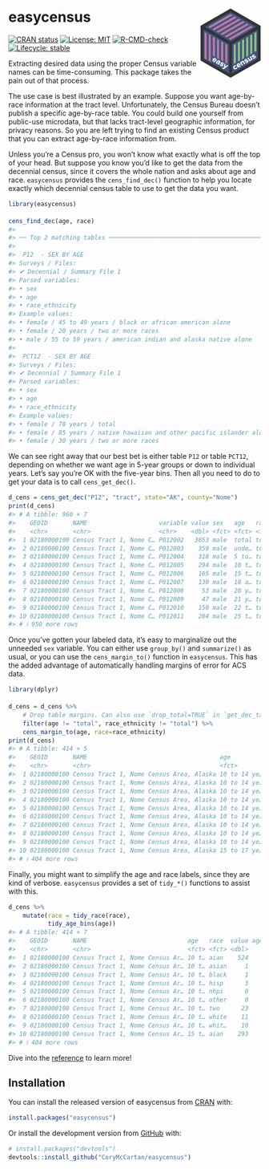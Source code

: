 
<!-- README.md is generated from README.Rmd. Please edit that file -->

# **easycensus** <a href="https://corymccartan.com/easycensus/"><img src="man/figures/logo.png" align="right" height="138" /></a>

<!-- badges: start -->

[![CRAN
status](https://www.r-pkg.org/badges/version/easycensus)](https://CRAN.R-project.org/package=easycensus)
[![License:
MIT](https://img.shields.io/badge/License-MIT-yellow.svg)](https://opensource.org/license/mit)
[![R-CMD-check](https://github.com/CoryMcCartan/easycensus/actions/workflows/R-CMD-check.yaml/badge.svg)](https://github.com/CoryMcCartan/easycensus/actions/workflows/R-CMD-check.yaml)
[![Lifecycle:
stable](https://img.shields.io/badge/lifecycle-stable-brightgreen.svg)](https://lifecycle.r-lib.org/articles/stages.html#stable)
<!-- badges: end -->

Extracting desired data using the proper Census variable names can be
time-consuming. This package takes the pain out of that process.

The use case is best illustrated by an example. Suppose you want
age-by-race information at the tract level. Unfortunately, the Census
Bureau doesn’t publish a specific age-by-race table. You could build one
yourself from public-use microdata, but that lacks tract-level
geographic information, for privacy reasons. So you are left trying to
find an existing Census product that you can extract age-by-race
information from.

Unless you’re a Census pro, you won’t know what exactly what is off the
top of your head. But suppose you know you’d like to get the data from
the decennial census, since it covers the whole nation and asks about
age and race. `easycensus` provides the `cens_find_dec()` function to
help you locate exactly which decennial census table to use to get the
data you want.

``` r
library(easycensus)

cens_find_dec(age, race)
#> 
#> ── Top 2 matching tables ───────────────────────────────────────────────────────
#> 
#>  P12  - SEX BY AGE
#> Surveys / Files:
#> ✔ Decennial / Summary File 1
#> Parsed variables:
#> • sex
#> • age
#> • race_ethnicity
#> Example values:
#> • female / 45 to 49 years / black or african american alone
#> • female / 20 years / two or more races
#> • male / 55 to 59 years / american indian and alaska native alone
#> 
#>  PCT12  - SEX BY AGE
#> Surveys / Files:
#> ✔ Decennial / Summary File 1
#> Parsed variables:
#> • sex
#> • age
#> • race_ethnicity
#> Example values:
#> • female / 70 years / total
#> • female / 85 years / native hawaiian and other pacific islander alone
#> • female / 30 years / two or more races
```

We can see right away that our best bet is either table `P12` or table
`PCT12`, depending on whether we want age in 5-year groups or down to
individual years. Let’s say you’re OK with the five-year bins. Then all
you need to do to get your data is to call `cens_get_dec()`.

``` r
d_cens = cens_get_dec("P12", "tract", state="AK", county="Nome")
print(d_cens)
#> # A tibble: 960 × 7
#>    GEOID       NAME                    variable value sex   age   race_ethnicity
#>    <chr>       <chr>                   <chr>    <dbl> <fct> <fct> <fct>         
#>  1 02180000100 Census Tract 1, Nome C… P012002   3053 male  total total         
#>  2 02180000100 Census Tract 1, Nome C… P012003    359 male  unde… total         
#>  3 02180000100 Census Tract 1, Nome C… P012004    318 male  5 to… total         
#>  4 02180000100 Census Tract 1, Nome C… P012005    294 male  10 t… total         
#>  5 02180000100 Census Tract 1, Nome C… P012006    165 male  15 t… total         
#>  6 02180000100 Census Tract 1, Nome C… P012007    130 male  18 a… total         
#>  7 02180000100 Census Tract 1, Nome C… P012008     53 male  20 y… total         
#>  8 02180000100 Census Tract 1, Nome C… P012009     47 male  21 y… total         
#>  9 02180000100 Census Tract 1, Nome C… P012010    150 male  22 t… total         
#> 10 02180000100 Census Tract 1, Nome C… P012011    204 male  25 t… total         
#> # ℹ 950 more rows
```

Once you’ve gotten your labeled data, it’s easy to marginalize out the
unneeded `sex` variable. You can either use `group_by()` and
`summarize()` as usual, or you can use the `cens_margin_to()` function
in `easycensus`. This has the added advantage of automatically handling
margins of error for ACS data.

``` r
library(dplyr)

d_cens = d_cens %>%
    # Drop table margins. Can also use `drop_total=TRUE` in `get_dec_table()`
    filter(age != "total", race_ethnicity != "total") %>%
    cens_margin_to(age, race=race_ethnicity)
print(d_cens)
#> # A tibble: 414 × 5
#>    GEOID       NAME                                     age          race  value
#>    <chr>       <chr>                                    <fct>        <fct> <dbl>
#>  1 02180000100 Census Tract 1, Nome Census Area, Alaska 10 to 14 ye… amer…   524
#>  2 02180000100 Census Tract 1, Nome Census Area, Alaska 10 to 14 ye… asia…     1
#>  3 02180000100 Census Tract 1, Nome Census Area, Alaska 10 to 14 ye… blac…     1
#>  4 02180000100 Census Tract 1, Nome Census Area, Alaska 10 to 14 ye… hisp…     3
#>  5 02180000100 Census Tract 1, Nome Census Area, Alaska 10 to 14 ye… nati…     0
#>  6 02180000100 Census Tract 1, Nome Census Area, Alaska 10 to 14 ye… some…     0
#>  7 02180000100 Census Tract 1, Nome Census Area, Alaska 10 to 14 ye… two …    23
#>  8 02180000100 Census Tract 1, Nome Census Area, Alaska 10 to 14 ye… whit…    11
#>  9 02180000100 Census Tract 1, Nome Census Area, Alaska 10 to 14 ye… whit…    10
#> 10 02180000100 Census Tract 1, Nome Census Area, Alaska 15 to 17 ye… amer…   293
#> # ℹ 404 more rows
```

Finally, you might want to simplify the age and race labels, since they
are kind of verbose. `easycensus` provides a set of `tidy_*()` functions
to assist with this.

``` r
d_cens %>%
    mutate(race = tidy_race(race),
           tidy_age_bins(age))
#> # A tibble: 414 × 7
#>    GEOID       NAME                            age   race  value age_from age_to
#>    <chr>       <chr>                           <fct> <fct> <dbl>    <dbl>  <dbl>
#>  1 02180000100 Census Tract 1, Nome Census Ar… 10 t… aian    524       10     14
#>  2 02180000100 Census Tract 1, Nome Census Ar… 10 t… asian     1       10     14
#>  3 02180000100 Census Tract 1, Nome Census Ar… 10 t… black     1       10     14
#>  4 02180000100 Census Tract 1, Nome Census Ar… 10 t… hisp      3       10     14
#>  5 02180000100 Census Tract 1, Nome Census Ar… 10 t… nhpi      0       10     14
#>  6 02180000100 Census Tract 1, Nome Census Ar… 10 t… other     0       10     14
#>  7 02180000100 Census Tract 1, Nome Census Ar… 10 t… two      23       10     14
#>  8 02180000100 Census Tract 1, Nome Census Ar… 10 t… white    11       10     14
#>  9 02180000100 Census Tract 1, Nome Census Ar… 10 t… whit…    10       10     14
#> 10 02180000100 Census Tract 1, Nome Census Ar… 15 t… aian    293       15     17
#> # ℹ 404 more rows
```

Dive into the
[reference](https://corymccartan.com/easycensus/reference/) to learn
more!

## Installation

You can install the released version of easycensus from
[CRAN](https://CRAN.R-project.org) with:

``` r
install.packages("easycensus")
```

Or install the development version from [GitHub](https://github.com/)
with:

``` r
# install.packages("devtools")
devtools::install_github("CoryMcCartan/easycensus")
```
